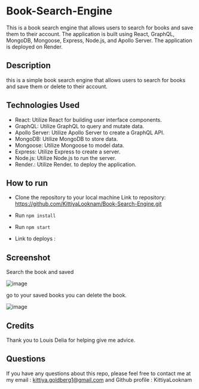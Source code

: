 # Book-Search-Engine
This is a book search engine that allows users to search for books and save them to their account. The application is built using React, GraphQL, MongoDB, Mongoose, Express, Node.js, and Apollo Server. The application is deployed on Render. 

## Description
this is a simple book search engine that allows users to search for books and save them or delete to their account.

## Technologies Used
- React: Utilize React for building user interface components.
- GraphQL: Utilize GraphQL to query and mutate data.
- Apollo Server: Utilize Apollo Server to create a GraphQL API.
- MongoDB: Utilize MongoDB to store data.
- Mongoose: Utilize Mongoose to model data.
- Express: Utilize Express to create a server.
- Node.js: Utilize Node.js to run the server.
- Render.: Utilize Render. to deploy the application.

## How to run
- Clone the repository to your local machine  Link to repository: https://github.com/KittiyaLooknam/Book-Search-Engine.git

- Run `npm install`

- Run `npm start`

- Link to deploys : 

## Screenshot
Search the book and saved 

![image](https://github.com/KittiyaLooknam/Book-Search-Engine/assets/149645563/d1f378bb-df24-4397-a59c-fc72d317e933)


go to your saved books you can delete the book. 

![image](https://github.com/KittiyaLooknam/Book-Search-Engine/assets/149645563/8e92b99e-8aba-4492-8b40-c6074a8dbd1a)


## Credits 
Thank you to Louis Delia for helping give me advice.


## Questions 
If you have any questions about this repo, please feel free to contact me at my email : kittiya.goldberg1@gmail.com and Github profile : KittiyaLooknam

